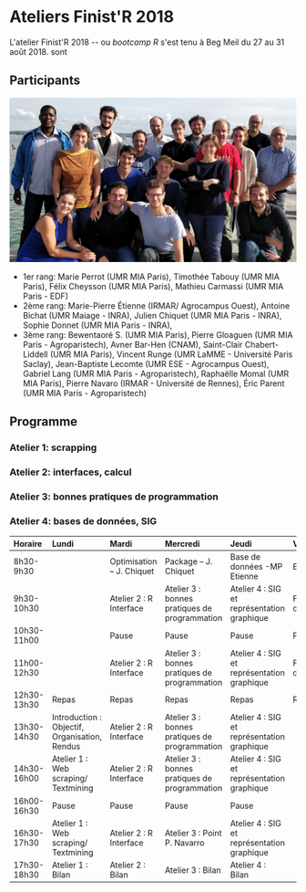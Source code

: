 Ateliers Finist'R 2018
================

L'atelier Finist'R 2018 -- ou *bootcamp R* s'est tenu à Beg Meil du 27 au 31 août 2018. sont

Participants
------------

![people\_finister18](pictures/finisteR18_1.jpg)

-   1er rang: Marie Perrot (UMR MIA Paris), Timothée Tabouy (UMR MIA Paris), Félix Cheysson (UMR MIA Paris), Mathieu Carmassi (UMR MIA Paris - EDF)
-   2ème rang: Marie-Pierre Étienne (IRMAR/ Agrocampus Ouest), Antoine Bichat (UMR Maiage - INRA), Julien Chiquet (UMR MIA Paris - INRA), Sophie Donnet (UMR MIA Paris - INRA),
-   3ème rang: Bewentaoré S. (UMR MIA Paris), Pierre Gloaguen (UMR MIA Paris - Agroparistech), Avner Bar-Hen (CNAM), Saint-Clair Chabert-Liddell (UMR MIA Paris), Vincent Runge (UMR LaMME - Université Paris Saclay), Jean-Baptiste Lecomte (UMR ESE - Agrocampus Ouest), Gabriel Lang (UMR MIA Paris - Agroparistech), Raphaëlle Momal (UMR MIA Paris), Pierre Navaro (IRMAR - Université de Rennes), Éric Parent (UMR MIA Paris - Agroparistech)

<!-- ![people_finister18](pictures/finister18_2.jpg) -->
Programme
---------

### Atelier 1: scrapping

### Atelier 2: interfaces, calcul

### Atelier 3: bonnes pratiques de programmation

### Atelier 4: bases de données, SIG

| Horaire     | Lundi                                         | Mardi                     | Mercredi                                      | Jeudi                                       | Vendredi                |
|:------------|:----------------------------------------------|:--------------------------|:----------------------------------------------|:--------------------------------------------|:------------------------|
| 8h30-9h30   |                                               | Optimisation – J. Chiquet | Package – J. Chiquet                          | Base de données -MP Etienne                 | Bilan                   |
| 9h30-10h30  |                                               | Atelier 2 : R Interface   | Atelier 3 : bonnes pratiques de programmation | Atelier 4 : SIG et représentation graphique | Finalisation des rendus |
| 10h30-11h00 |                                               | Pause                     | Pause                                         | Pause                                       | Pause                   |
| 11h00-12h30 |                                               | Atelier 2 : R Interface   | Atelier 3 : bonnes pratiques de programmation | Atelier 4 : SIG et représentation graphique | Finalisation des rendus |
| 12h30-13h30 | Repas                                         | Repas                     | Repas                                         | Repas                                       | Repas                   |
| 13h30-14h30 | Introduction : Objectif, Organisation, Rendus | Atelier 2 : R Interface   | Atelier 3 : bonnes pratiques de programmation | Atelier 4 : SIG et représentation graphique |                         |
| 14h30-16h00 | Atelier 1 : Web scraping/ Textmining          | Atelier 2 : R Interface   | Atelier 3 : bonnes pratiques de programmation | Atelier 4 : SIG et représentation graphique |                         |
| 16h00-16h30 | Pause                                         | Pause                     | Pause                                         | Pause                                       |                         |
| 16h30-17h30 | Atelier 1 : Web scraping/ Textmining          | Atelier 2 : R Interface   | Atelier 3 : Point P. Navarro                  | Atelier 4 : SIG et représentation graphique |                         |
| 17h30-18h30 | Atelier 1 : Bilan                             | Atelier 2 : Bilan         | Atelier 3 : Bilan                             | Atelier 4 : Bilan                           |                         |
